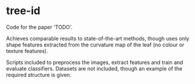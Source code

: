# tree-id
Code for the paper 'TODO'.

Achieves comparable results to state-of-the-art methods, though uses only shape features extracted from the curvature map of the leaf (no colour or texture features).

Scripts included to preprocess the images, extract features and train and evaluate classifiers.
Datasets are not included, though an example of the required structure is given.
